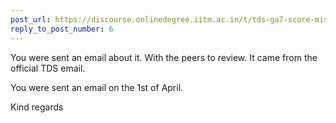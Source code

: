 ```yaml
---
post_url: https://discourse.onlinedegree.iitm.ac.in/t/tds-ga7-score-missing/171500/7
reply_to_post_number: 6
---
```

You were sent an email about it. With the peers to review. It came from the official TDS email.

You were sent an email on the 1st of April.

Kind regards